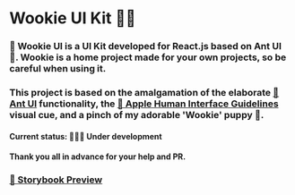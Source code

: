 # Wookie UI Kit 🍏🧸

### 🧸 Wookie UI is a UI Kit developed for React.js based on Ant UI 🐜. Wookie is a home project made for your own projects, so be careful when using it.

### This project is based on the amalgamation of the elaborate [🐜 Ant UI](https://ant.design) functionality, the [🍏 Apple Human Interface Guidelines](https://developer.apple.com/design/human-interface-guidelines/) visual cue, and a pinch of my adorable 'Wookie' puppy 🐶.

#### <b>Current status:</b> 👨🏻‍💻 Under development

#### Thank you all in advance for your help and PR.

### [📕 Storybook Preview ](https://wookie-ui.vercel.app)